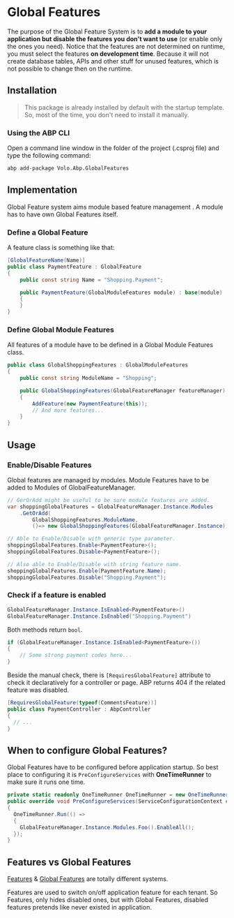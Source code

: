 # Global Features
The purpose of the Global Feature System is to **add a module to your application but disable the features you don't want to use** (or enable only the ones you need). Notice that the features are not determined on runtime, you must select the features **on development time**. Because it will not create database tables, APIs and other stuff for unused features, which is not possible to change then on the runtime.

## Installation
> This package is already installed by default with the startup template. So, most of the time, you don't need to install it manually.

### Using the ABP CLI

Open a command line window in the folder of the project (.csproj file) and type the following command:

```bash
abp add-package Volo.Abp.GlobalFeatures
```



## Implementation

Global Feature system aims module based feature management . A module has to have own Global Features itself.

### Define a Global Feature

A feature class is something like that:

```csharp
[GlobalFeatureName(Name)]
public class PaymentFeature : GlobalFeature
{
    public const string Name = "Shopping.Payment";

    public PaymentFeature(GlobalModuleFeatures module) : base(module)
    {
    }
}
```

### Define Global Module Features

All features of a module have to be defined in a Global Module Features class.

```csharp
public class GlobalShoppingFeatures : GlobalModuleFeatures
{
    public const string ModuleName = "Shopping";

    public GlobalShoppingFeatures(GlobalFeatureManager featureManager) : base(featureManager)
    {
        AddFeature(new PaymentFeature(this));
        // And more features...
    }
}
```



## Usage

### Enable/Disable Features

Global features are managed  by modules. Module Features have to be added to Modules of GlobalFeatureManager.

```csharp
// GerOrAdd might be useful to be sure module features are added.
var shoppingGlobalFeatures = GlobalFeatureManager.Instance.Modules
    .GetOrAdd(
        GlobalShoppingFeatures.ModuleName, 
        ()=> new GlobalShoppingFeatures(GlobalFeatureManager.Instance));

// Able to Enable/Disable with generic type parameter.
shoppingGlobalFeatures.Enable<PaymentFeature>();
shoppingGlobalFeatures.Disable<PaymentFeature>();

// Also able to Enable/Disable with string feature name.
shoppingGlobalFeatures.Enable(PaymentFeature.Name);
shoppingGlobalFeatures.Disable("Shopping.Payment");
```

### Check if a feature is enabled

```csharp
GlobalFeatureManager.Instance.IsEnabled<PaymentFeature>()
GlobalFeatureManager.Instance.IsEnabled("Shopping.Payment")
```

Both methods return `bool`.

```csharp
if (GlobalFeatureManager.Instance.IsEnabled<PaymentFeature>())
{
    // Some strong payment codes here...
}
```

Beside the manual check, there is `[RequiresGlobalFeature]` attribute to check it declaratively for a controller or page. ABP returns 404 if the related feature was disabled.

```csharp
[RequiresGlobalFeature(typeof(CommentsFeature))]
public class PaymentController : AbpController
{
  // ...
}
```

## When to configure Global Features?
Global Features have to be configured before application startup. So best place to configuring it is `PreConfigureServices` with **OneTimeRunner** to make sure it runs one time.

```csharp
private static readonly OneTimeRunner OneTimeRunner = new OneTimeRunner();
public override void PreConfigureServices(ServiceConfigurationContext context)
{
  OneTimeRunner.Run(() =>
  {
  	GlobalFeatureManager.Instance.Modules.Foo().EnableAll();
  });
}
```

## Features vs Global Features
[Features](Features.md) & [Global Features](Global-Features.md) are totally different systems.

Features are used to switch on/off application feature for each tenant. So Features, only hides disabled ones, but with Global Features, disabled features pretends like never existed in application.